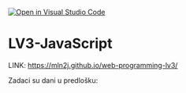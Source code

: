 [![Open in Visual Studio Code](https://classroom.github.com/assets/open-in-vscode-2e0aaae1b6195c2367325f4f02e2d04e9abb55f0b24a779b69b11b9e10269abc.svg)](https://classroom.github.com/online_ide?assignment_repo_id=19348556&assignment_repo_type=AssignmentRepo)
# LV3-JavaScript

LINK: https://mln2j.github.io/web-programming-lv3/

Zadaci su dani u predlošku:
